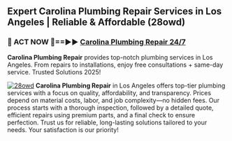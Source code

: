 ## Expert Carolina Plumbing Repair Services in Los Angeles | Reliable & Affordable (28owd)  

<h3>🚿 ACT NOW 🌟==►► <a href="https://tinyurl.com/2ne6vx2x" rel="nofollow">Carolina Plumbing Repair 24/7</a></h3>

**Carolina Plumbing Repair** provides top-notch plumbing services in Los Angeles. From repairs to installations, enjoy free consultations + same-day service. Trusted Solutions 2025!

[![28owd](https://i.imgur.com/4PFF4AK.jpeg)](https://tinyurl.com/2ne6vx2x)
**Carolina Plumbing Repair** in Los Angeles offers top-tier plumbing services with a focus on quality, affordability, and transparency. Prices depend on material costs, labor, and job complexity—no hidden fees. Our process starts with a thorough inspection, followed by a detailed quote, efficient repairs using premium parts, and a final check to ensure perfection. Trust us for reliable, long-lasting solutions tailored to your needs. Your satisfaction is our priority!
